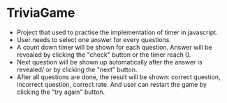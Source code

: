 # TriviaGame
* Project that used to practise the implementation of timer in javascript.
* User needs to select one answer for every questions.
* A count down timer will be shown for each question. Answer will be revealed by clicking the "check" button or the timer reach 0.
* Next question will be shown up automatically after the answer is revealed/ or by clicking the "next" button.
* After all questions are done, the result will be shown: correct question, incorrect question, correct rate. And user can restart the game by clicking the "try again" button.